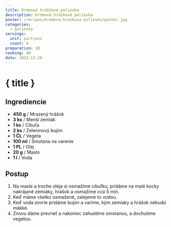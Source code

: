 ```yaml
---
title: Krémová hrášková polievka
description: Krémová hrášková polievka
poster: /recipes/kremova-hraskova-polievka/poster.jpg
categories:
  - polievky
servings:
  unit: portions
  count: 4
preparation: 10
cooking: 40
date: 2022-12-28
---
```


# { title }

## Ingrediencie

- **450 g** / Mrazený hrášok
- **3 ks** / Menší zemiak
- **1 ks** / Cibuľa
- **2 ks** / Zeleninový bujón
- **1 ČL** / Vegeta
- **100 ml** / Smotana na varenie
- **1 PL** / Olej
- **20 g** / Maslo
- **1 l** / Voda

## Postup

1. Na masle a troche oleja si osmažíme cibuľku, pridáme na malé kocky nakrájané zemiaky, hrášok a osmažíme cca 5 min.
2. Keď máme všetko osmažené, zalejeme to vodou.
3. Keď voda zovrie pridáme bujón a varíme, kým zemiaky a hrášok nebudú mäkké.
4. Znovu dáme prevrieť a nakoniec zahustíme smotanou, a dochutíme vegetou.
